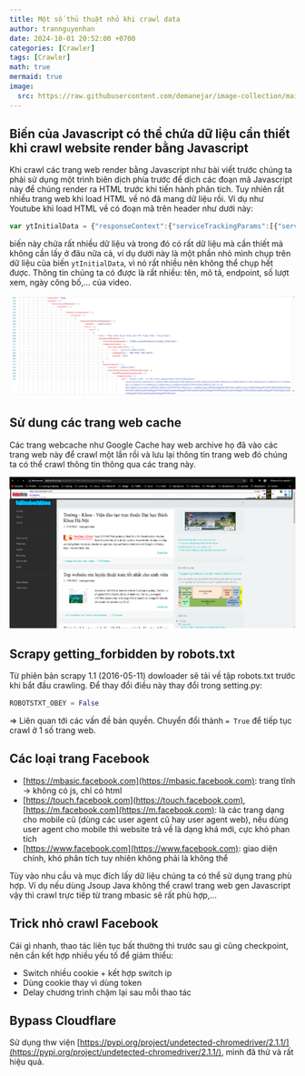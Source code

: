 ```yaml
---
title: Một số thủ thuật nhỏ khi crawl data
author: trannguyenhan 
date: 2024-10-01 20:52:00 +0700
categories: [Crawler]
tags: [Crawler]
math: true
mermaid: true
image:
  src: https://raw.githubusercontent.com/demanejar/image-collection/main/ScrapySplash/scrapy_splash_795857e959.png
---
```


## Biến của Javascript có thể chứa dữ liệu cần thiết khi crawl website render bằng Javascript

Khi crawl các trang web render bằng Javascript như bài viết trước chúng ta phải sử dụng một trình biên dịch phía trước để dịch các đoạn mã Javascript này để chúng render ra HTML trước khi tiến hành phân tích. Tuy nhiên rất nhiều trang web khi load HTML về nó đã mang dữ liệu rồi. Ví dụ như Youtube khi load HTML về có đoạn mã trên header như dưới này: 

```javascript
var ytInitialData = {"responseContext":{"serviceTrackingParams":[{"service":"GFEEDBACK","params":[{"key":"route","value":"channel."},{"key":"is_owner","value":"false"},{"key":"is_alc_surface","value":"false"},{"key":"browse_id","value":"UCHP_xaIhyLPZv90otD2SehA"},{"key":"browse_id_prefix","value":""},{"key":"logged_in","value":"1"},{"key":"e","value":"9405957,23804281,23966208,23986031,24004644,24077241,24108448,24166867,24181174,24241378,24290971,24425061,24439361,24453989,24495712,24542367,24548629,24566687,24699899,39325798,39325815,39325854,39326587,39326596,39326613,39326617,39326681,39326965,39327050,39327093,39327367,39327561,39327571,39327591,39327598,39327635,51009781,51010235,51017346,51020570,51025415,51030101,51037344,51037349,51041512,51050361,51053689,51057842,51057855,51063643,51064835,51072748,51091058,51095478,51098297,51098299,51101169,51111738,51112978,51115184,51124104,51125020,51133103,51134507,51141472,51144926,51145218,51151423,51152050,51153490,51157411,51157430,51157432,51157841,51157895,51158514,51160545,51162170,51165467,51169118,51176511,51177818,51178310,51178329,51178344,51178353,51178982,51183909,51184990,51186528,51190652,51194136,51195231,51204329,51209050,5..
```

biến này chứa rất nhiều dữ liệu và trong đó có rất dữ liệu mà cần thiết mà không cần lấy ở đâu nữa cả, ví dụ dưới này là một phần nhỏ mình chụp trên dữ liệu của biến `ytInitialData`, vì nó rất nhiều nên không thể chụp hết được. Thông tin chúng ta có được là rất nhiều: tên, mô tả, endpoint, số lượt xem, ngày công bố,... của video.

![](https://raw.githubusercontent.com/demanejar/image-collection/refs/heads/main/trick-crawler/youtube-ytinit.png)

## Sử dung các trang web cache

Các trang webcache như Google Cache hay web archive họ đã vào các trang web này để crawl một lần rồi và lưu lại thông tin trang web đó chúng ta có thể crawl thông tin thông qua các trang này.

![](https://raw.githubusercontent.com/demanejar/image-collection/refs/heads/main/trick-crawler/webarchivepreview.png)

## Scrapy getting_forbidden by robots.txt

Từ phiên bản scrapy 1.1 (2016-05-11) dowloader sẽ tải về tập robots.txt trước khi bắt đầu crawling. Để thay đổi điều này thay đổi trong setting.py: 

```python
ROBOTSTXT_OBEY = False
```

=> Liên quan tới các vấn đề bản quyền. Chuyển đổi thành `= True` để tiếp tục crawl ở 1 số trang web.

## Các loại trang Facebook

- [https://mbasic.facebook.com](https://mbasic.facebook.com): trang tĩnh -> không có js, chỉ có html
- [https://touch.facebook.com](https://touch.facebook.com), [https://m.facebook.com](https://m.facebook.com): là các trang dạng cho mobile cũ (dùng các user agent cũ hay user agent web), nếu dùng user agent cho mobile thì website trả về là dạng khá mới, cực khó phan tích
- [https://www.facebook.com](https://www.facebook.com): giao diện chính, khó phân tích tuy nhiên không phải là không thể

Tùy vào nhu cầu và mục đích lấy dữ liệu chúng ta có thể sử dụng trang phù hợp. Ví dụ nếu dùng Jsoup Java không thể crawl trang web gen Javascript vậy thì crawl trực tiếp từ trang mbasic sẽ rất phù hợp,...

## Trick nhỏ crawl Facebook

Cái gì nhanh, thao tác liên tục bất thường thì trước sau gì cũng checkpoint, nên cần kết hợp nhiều yếu tố để giảm thiểu:

-   Switch nhiều cookie + kết hợp switch ip
-   Dùng cookie thay vì dùng token
-   Delay chương trình chậm lại sau mỗi thao tác

## Bypass Cloudflare

Sử dụng thw viện [https://pypi.org/project/undetected-chromedriver/2.1.1/](https://pypi.org/project/undetected-chromedriver/2.1.1/), mình đã thử và rất hiệu quả.

